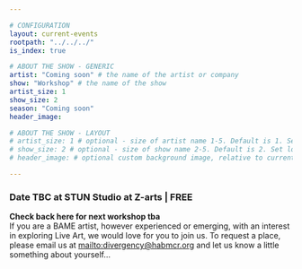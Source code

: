 ```yaml
---

# CONFIGURATION
layout: current-events
rootpath: "../../../"
is_index: true

# ABOUT THE SHOW - GENERIC
artist: "Coming soon" # the name of the artist or company
show: "Workshop" # the name of the show
artist_size: 1
show_size: 2
season: "Coming soon"
header_image:

# ABOUT THE SHOW - LAYOUT
# artist_size: 1 # optional - size of artist name 1-5. Default is 1. Set longer names to lower values
# show_size: 2 # optional - size of show name 2-5. Default is 2. Set longer names to lower values
# header_image: # optional custom background image, relative to current page

---
```

### Date TBC at STUN Studio at Z-arts | FREE     
           
**Check back here for next workshop tba**         
If you are a BAME artist, however experienced or emerging, with an interest in exploring Live Art, we would love for you to join us. To request a place, please email us at <mailto:divergency@habmcr.org> and let us know a little something about yourself…
